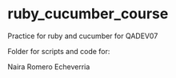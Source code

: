# ruby_cucumber_course

Practice for ruby and cucumber for QADEV07

Folder for scripts and code for:

Naira Romero Echeverria
